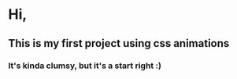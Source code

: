 # Hi, 

## This is my first project using css animations

### It's kinda clumsy, but it's a start right :)